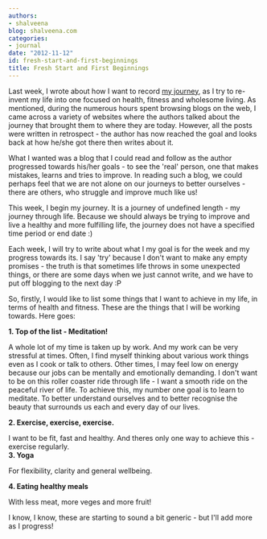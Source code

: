 ```yaml
---
authors:
- shalveena
blog: shalveena.com
categories:
- journal
date: "2012-11-12"
id: fresh-start-and-first-beginnings
title: Fresh Start and First Beginnings
---
```


Last week, I wrote about how I want to record [my journey](http://www.shalveena.com/2012/11/my-journey.html), as I try to re-invent my life into one focused on health, fitness and wholesome living. As mentioned, during the numerous hours spent browsing blogs on the web, I came across a variety of websites where the authors talked about the journey that brought them to where they are today. However, all the posts were written in retrospect - the author has now reached the goal and looks back at how he/she got there then writes about it.  
  
What I wanted was a blog that I could read and follow as the author progressed towards his/her goals - to see the 'real' person, one that makes mistakes, learns and tries to improve. In reading such a blog, we could perhaps feel that we are not alone on our journeys to better ourselves - there are others, who struggle and improve much like us!  
  
This week, I begin my journey. It is a journey of undefined length - my journey through life. Because we should always be trying to improve and live a healthy and more fulfilling life, the journey does not have a specified time period or end date :)  
  
Each week, I will try to write about what I my goal is for the week and my progress towards its. I say 'try' because I don't want to make any empty promises - the truth is that sometimes life throws in some unexpected things, or there are some days when we just cannot write, and we have to put off blogging to the next day :P  
  
So, firstly, I would like to list some things that I want to achieve in my life, in terms of health and fitness. These are the things that I will be working towards. Here goes:  
  
**1\. Top of the list - Meditation!**   
  
A whole lot of my time is taken up by work. And my work can be very stressful at times. Often, I find myself thinking about various work things even as I cook or talk to others. Other times, I may feel low on energy because our jobs can be mentally and emotionally demanding. I don't want to be on this roller coaster ride through life - I want a smooth ride on the peaceful river of life. To achieve this, my number one goal is to learn to meditate. To better understand ourselves and to better recognise the beauty that surrounds us each and every day of our lives.  
  
**2\. Exercise, exercise, exercise.**   
  
I want to be fit, fast and healthy. And theres only one way to achieve this - exercise regularly.  
**3\. Yoga**   
  
For flexibility, clarity and general wellbeing.  
  
**4\. Eating healthy meals**   
  
With less meat, more veges and more fruit!  
  
I know, I know, these are starting to sound a bit generic - but I'll add more as I progress!
